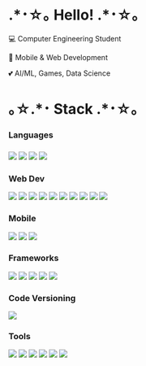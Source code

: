 <h1>.*･☆｡ Hello! .*･☆｡</h1>

<p>💻 Computer Engineering Student</p>
<p>💼 Mobile & Web Development</p>
<p>💕 AI/ML, Games, Data Science</p>

<h1> ｡☆.*･ Stack .*･☆｡</h1>

<div>
    <h3>Languages <h3>
    <img src="https://img.shields.io/badge/JavaScript-323330?style=for-the-badge&logo=javascript&logoColor=F7DF1E"/>
    <img src="https://img.shields.io/badge/Python-14354C?style=for-the-badge&logo=python&logoColor=white"/>
    <img src="https://img.shields.io/badge/Swift-FA7343?style=for-the-badge&logo=swift&logoColor=white"/>
    <img src="https://img.shields.io/badge/C-00599C?style=for-the-badge&logo=c&logoColor=white"/>
    </h3>
    <h3>Web Dev</h3>
    <img src="https://img.shields.io/badge/TypeScript-007ACC?style=for-the-badge&logo=typescript&logoColor=white"/>
    <img src="https://img.shields.io/badge/React-20232A?style=for-the-badge&logo=react&logoColor=61DAFB"/>
    <img src="https://img.shields.io/badge/Bootstrap-563D7C?style=for-the-badge&logo=bootstrap&logoColor=white"/>
    <img src="https://img.shields.io/badge/Flask-000000?style=for-the-badge&logo=flask&logoColor=white"/>
    <img src="https://img.shields.io/badge/Sass-CC6699.svg?style=for-the-badge&logo=Sass&logoColor=white"/>
    <img src="https://img.shields.io/badge/CSS-663399.svg?style=for-the-badge&logo=CSS&logoColor=white"/>
    <img src="https://img.shields.io/badge/HTML5-E34F26.svg?style=for-the-badge&logo=HTML5&logoColor=white"/>
    <img src="https://img.shields.io/badge/JavaScript-F7DF1E.svg?style=for-the-badge&logo=JavaScript&logoColor=black"/>
    <img src="https://img.shields.io/badge/PostgreSQL-4169E1.svg?style=for-the-badge&logo=PostgreSQL&logoColor=white"/>
    <img src="https://img.shields.io/badge/SQLite-003B57.svg?style=for-the-badge&logo=SQLite&logoColor=white"/>
    </h3>
    <h3>Mobile</h3>
    <img src="https://img.shields.io/badge/React_Native-20232A?style=for-the-badge&logo=react&logoColor=61DAFB"/>
    <img src="https://img.shields.io/badge/Flutter-02569B.svg?style=for-the-badge&logo=Flutter&logoColor=white"/>
    <img src="https://img.shields.io/badge/UIkit-2396F3.svg?style=for-the-badge&logo=UIkit&logoColor=white"/>
    </h3>
    <h3>Frameworks</h3>
    <img src="https://img.shields.io/badge/FastAPI-009688.svg?style=for-the-badge&logo=FastAPI&logoColor=white"/>
    <img src="https://img.shields.io/badge/pandas-150458.svg?style=for-the-badge&logo=pandas&logoColor=white"/>
    <img src="https://img.shields.io/badge/NumPy-013243.svg?style=for-the-badge&logo=NumPy&logoColor=white"/>
    <img src="https://img.shields.io/badge/TensorFlow-FF6F00.svg?style=for-the-badge&logo=TensorFlow&logoColor=white"/>
    <img src="https://img.shields.io/badge/Keras-D00000.svg?style=for-the-badge&logo=Keras&logoColor=white"/>  
    </h3>
    <h3>Code Versioning</h3>
    <img src="https://img.shields.io/badge/GIT-E44C30?style=for-the-badge&logo=git&logoColor=white"/>
    </h3>
    <h3>Tools</h3>
    <img src="https://img.shields.io/badge/Docker-2496ED.svg?style=for-the-badge&logo=Docker&logoColor=white"/>
    <img src="https://img.shields.io/badge/Xcode-147EFB.svg?style=for-the-badge&logo=Xcode&logoColor=white"/>
    <img src="https://img.shields.io/badge/Figma-F24E1E.svg?style=for-the-badge&logo=Figma&logoColor=white"/>
    <img src="https://img.shields.io/badge/Jupyter-F37626.svg?style=for-the-badge&logo=Jupyter&logoColor=white"/>
    <img src="https://img.shields.io/badge/GitHub%20Actions-2088FF.svg?style=for-the-badge&logo=GitHub-Actions&logoColor=white"/>
    <img src="https://img.shields.io/badge/Firebase-DD2C00.svg?style=for-the-badge&logo=Firebase&logoColor=white"/>
    </h3>
</div>

<!-- um saco separar essas badges te falar viu vai ficar junta mesmo --!>
